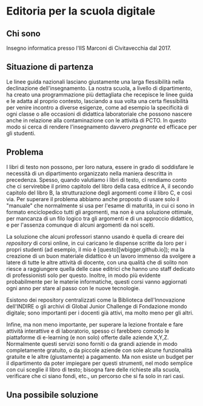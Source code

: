 # Editoria per la scuola digitale

## Chi sono
Insegno informatica presso l'IIS Marconi di Civitavecchia dal 2017.

## Situazione di partenza
Le linee guida nazionali lasciano giustamente una larga flessibilità nella declinazione dell'insegnamento. La nostra scuola, a livello di dipartimento, ha creato una programmazione più dettagliata che recepisce le linee guida e le adatta al proprio contesto, lasciando a sua volta una certa flessibilità per venire incontro a diverse esigenze, come ad esempio la specificità di ogni classe o alle occasioni di didattica laboratoriale che possono nascere anche in relazione alla contaminazione con le attività di PCTO. In questo modo si cerca di rendere l'insegnamento davvero _pregnante_ ed efficace per gli studenti.

## Problema
I libri di testo non possono, per loro natura, essere in grado di soddisfare le necessità di un dipartimento organizzato nella maniera descritta in precedenza. Spesso, quando valutiamo i libri di testo, ci rendiamo conto che ci servirebbe il primo capitolo del libro della casa editrice A, il secondo capitolo del libro B, la strutturazione degli argomenti come il libro C, e così via. Per superare il problema abbiamo anche proposto di usare solo il "manuale" che normalmente si usa per l'esame di maturità, in cui ci sono in formato enciclopedico tutti gli argomenti, ma non è una soluzione ottimale, per mancanza di un filo logico tra gli argomenti e di un approccio didattico, e per l'assenza comunque di alcuni argomenti da noi scelti.

La soluzione che alcuni professori stanno usando è quella di creare dei _repository_ di corsi online, in cui caricano le dispense scritte da loro per i propri studenti (ad esempio, il mio è [questo][wbigger.github.io]); ma la creazione di un buon materiale didattico è un lavoro immenso da svolgere a latere di tutte le altre attività di docente, con una qualità che di solito non riesce a raggiungere quella delle case editrici che hanno uno staff dedicato di professionisti solo per questo. Inoltre, in modo più evidente probabilmente per le materie informatiche, questi corsi vanno aggiornati ogni anno per stare al passo con le nuove tecnologie.

Esistono dei repository centralizzati come la Biblioteca dell'Innovazione dell'INDIRE o gli archivi di Global Junior Challenge di Fondazione mondo digitale; sono importanti per i docenti già attivi, ma molto meno per gli altri. 

Infine, ma non meno importante, per superare la lezione frontale e fare attività interattive e di laboratorio, spesso ci farebbero comodo le piattaforme di e-learning (e non solo) offerte dalle aziende X,Y,Z. Normalmente questi servizi sono forniti o da grandi aziende in modo completamente gratuito, o da piccole aziende con sole alcune funzionalità gratuite e le altre (giustamente) a pagamento. Ma non esiste un budget per il dipartimento da poter impiegare per questi strumenti, nel modo semplice con cui sceglie il libro di testo; bisogna fare delle richieste alla scuola, verificare che ci siano fondi, etc., un percorso che si fa solo in rari casi.


## Una possibile soluzione
